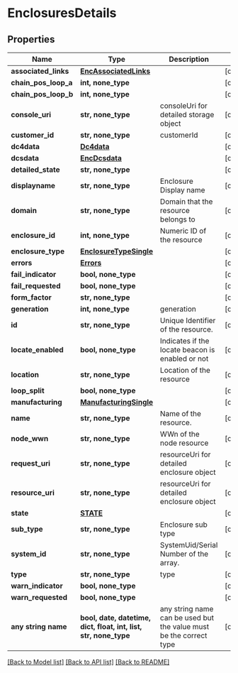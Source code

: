 # EnclosuresDetails


## Properties
Name | Type | Description | Notes
------------ | ------------- | ------------- | -------------
**associated_links** | [**EncAssociatedLinks**](EncAssociatedLinks.md) |  | [optional] 
**chain_pos_loop_a** | **int, none_type** |  | [optional] 
**chain_pos_loop_b** | **int, none_type** |  | [optional] 
**console_uri** | **str, none_type** | consoleUri for detailed storage object | [optional] 
**customer_id** | **str, none_type** | customerId | [optional] 
**dc4data** | [**Dc4data**](Dc4data.md) |  | [optional] 
**dcsdata** | [**EncDcsdata**](EncDcsdata.md) |  | [optional] 
**detailed_state** | **str, none_type** |  | [optional] 
**displayname** | **str, none_type** | Enclosure Display name | [optional] 
**domain** | **str, none_type** | Domain that the resource belongs to | [optional] 
**enclosure_id** | **int, none_type** | Numeric ID of the resource | [optional] 
**enclosure_type** | [**EnclosureTypeSingle**](EnclosureTypeSingle.md) |  | [optional] 
**errors** | [**Errors**](Errors.md) |  | [optional] 
**fail_indicator** | **bool, none_type** |  | [optional] 
**fail_requested** | **bool, none_type** |  | [optional] 
**form_factor** | **str, none_type** |  | [optional] 
**generation** | **int, none_type** | generation | [optional] 
**id** | **str, none_type** | Unique Identifier of the resource. | [optional] 
**locate_enabled** | **bool, none_type** | Indicates if the locate beacon is enabled or not | [optional] 
**location** | **str, none_type** | Location of the resource | [optional] 
**loop_split** | **bool, none_type** |  | [optional] 
**manufacturing** | [**ManufacturingSingle**](ManufacturingSingle.md) |  | [optional] 
**name** | **str, none_type** | Name of the resource. | [optional] 
**node_wwn** | **str, none_type** | WWn of the node resource | [optional] 
**request_uri** | **str, none_type** | resourceUri for detailed enclosure object | [optional] 
**resource_uri** | **str, none_type** | resourceUri for detailed enclosure object | [optional] 
**state** | [**STATE**](STATE.md) |  | [optional] 
**sub_type** | **str, none_type** | Enclosure sub type | [optional] 
**system_id** | **str, none_type** | SystemUid/Serial Number  of the array. | [optional] 
**type** | **str, none_type** | type | [optional] 
**warn_indicator** | **bool, none_type** |  | [optional] 
**warn_requested** | **bool, none_type** |  | [optional] 
**any string name** | **bool, date, datetime, dict, float, int, list, str, none_type** | any string name can be used but the value must be the correct type | [optional]

[[Back to Model list]](../README.md#documentation-for-models) [[Back to API list]](../README.md#documentation-for-api-endpoints) [[Back to README]](../README.md)


